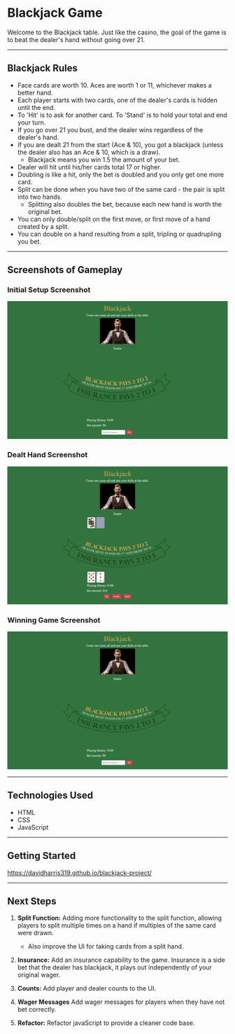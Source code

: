 # Blackjack Game

Welcome to the Blackjack table. Just like the casino, the goal of the game is to beat the dealer's hand without going over 21. 

---

## Blackjack Rules

- Face cards are worth 10. Aces are worth 1 or 11, whichever makes a better hand.
- Each player starts with two cards, one of the dealer's cards is hidden until the end.
- To 'Hit' is to ask for another card. To 'Stand' is to hold your total and end your turn.
- If you go over 21 you bust, and the dealer wins regardless of the dealer's hand.
- If you are dealt 21 from the start (Ace & 10), you got a blackjack (unless the dealer also has an Ace & 10, which is a draw). 
    - Blackjack means you win 1.5 the amount of your bet.
- Dealer will hit until his/her cards total 17 or higher.
- Doubling is like a hit, only the bet is doubled and you only get one more card. 
- Split can be done when you have two of the same card - the pair is split into two hands.
    - Splitting also doubles the bet, because each new hand is worth the original bet.
- You can only double/split on the first move, or first move of a hand created by a split.
- You can double on a hand resulting from a split, tripling or quadrupling you bet.

---

## Screenshots of Gameplay

### Initial Setup Screenshot

![Initial Setup](styles/images/game_start.png)

### Dealt Hand Screenshot

![Dealt Hand](styles/images/dealt_hand.png)

### Winning Game Screenshot

![Winning Game](styles/images/game_start.png)

---

## Technologies Used
- HTML
- CSS
- JavaScript

---

## Getting Started

https://davidharris319.github.io/blackjack-project/

--- 
## Next Steps

1. **Split Function:** Adding more functionality to the split function, allowing players to split multiple times on a hand if multiples of the same card were drawn. 
    - Also improve the UI for taking cards from a split hand. 

2. **Insurance:** Add an insurance capability to the game. Insurance is a side bet that the dealer has blackjack, it plays out independently of your original wager.

3. **Counts:** Add player and dealer counts to the UI. 

4. **Wager Messages** Add wager messages for players when they have not bet correctly. 

5. **Refactor:** Refactor javaScript to provide a cleaner code base.